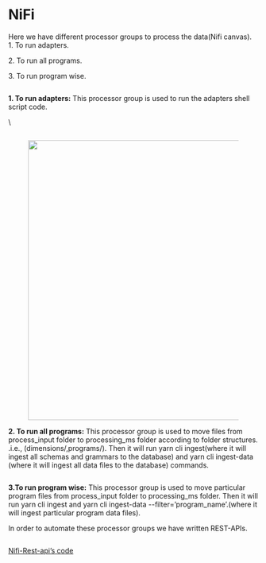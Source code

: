 # NiFi

Here we have different processor groups to process the data(Nifi canvas).\
1\. To run adapters.

2\. To run all programs.

3\. To run program wise.

<figure><img src="https://lh3.googleusercontent.com/1dm5Q1qDbwVHIVz6Si23o8u1pSYDqC2ObNtMp-XMVRSSW6xnel5SBWJpJ8AcHUNOwdvjFqg7PJ9Cu_XFoDKXFaARxpz7_usaYo9pW-k2-vGJHSQvLHKWyN0C__NsfDgifmEjqSzOcTMIXr2OuviryxI" alt=""><figcaption></figcaption></figure>

**1. To run adapters:** This processor group is used to run the adapters shell script code.

\


<figure><img src="https://lh4.googleusercontent.com/C0-b1HGD3LFThKZeTCivk2dVadzZ3KhbXVDZT4TLGLL41S1-yAmUF94sy0kav5ZRmK2hZEdFiO6L3zRAm_N8dgOJrfaScnaD_kH_VMf3pan_uPoIA-ywNgIRXR0kVVL-1fCqSZo6tBtarIE0S4zqaaE" alt=""><figcaption></figcaption></figure>

<figure><img src="https://lh5.googleusercontent.com/fpCjc1rpBYBnfONAoW9tGyTJyt0u05-P_T9jKexu2X_VoHjocEUKfz6Kzi2TA1Z1wHNDALXaiZUnJp9ypq90jVwRyinhFqJ6yjmWptbrmup_1DkeO4ytFph1w5EbFPW1JxY-14FQz_wWJKXA-b5MSGc" alt="" width="563"><figcaption></figcaption></figure>

**2. To run all programs:** This processor group is used to move files from process\_input folder to processing\_ms folder according to folder structures. .i.e., (dimensions/,programs/). Then it will run yarn cli ingest(where it will ingest all schemas and grammars to the database) and yarn cli ingest-data (where it will ingest all data files to the database) commands.&#x20;

<figure><img src="https://lh6.googleusercontent.com/iDJAihVlk5y_vojWc_FQjXwKzMysXI8gpgQ33O_Tn9zTwJ9xNXB03aZ4z3URQfU8SVG9Su3Fx6CDEOQMcyNpOjEsYScO9Q5Bbi8RFgwVECkl_Eir6QSYkcph0XREsrwBXirMQf-z4Z1UEhhF8zFkfeQ" alt=""><figcaption></figcaption></figure>

**3.To run program wise:** This processor group is used to move particular program files from process\_input folder to processing\_ms folder. Then it will run yarn cli ingest and yarn cli ingest-data --filter=’program\_name’.(where it will ingest particular program data files).

In order to automate these processor groups we have written REST-APIs.

<figure><img src="https://lh4.googleusercontent.com/Unv2sMXZDwQRXkk86yfrU2dlmHYh-owdrfeoEXydhOU2CooGAF--gVbO3xJjd2WJy4-Sh2HbLRgcOI1bqJrUElxDTdCtNuJUKPcUqdE28TqLjRQ5fsWKiaiwwWjEAxzL3pXzkyBo_A7N0eBXkoxsBlo" alt=""><figcaption></figcaption></figure>

[Nifi-Rest-api’s code](https://github.com/Sunbird-cQube/generator-ms/blob/dev/static\_processor\_group/add\_nifi\_template.py)
